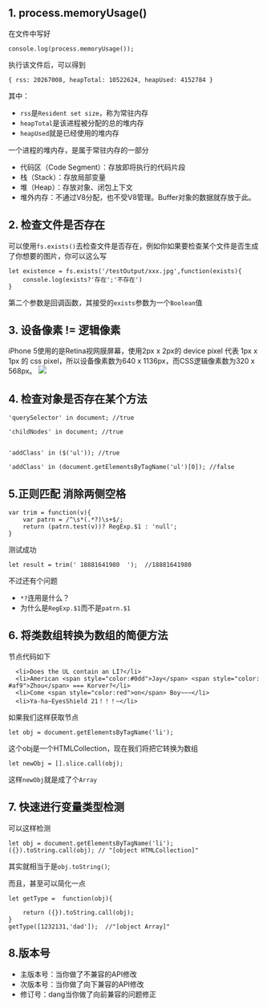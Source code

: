 ## 1. process.memoryUsage()

在文件中写好
```
console.log(process.memoryUsage());
```
执行该文件后，可以得到
```
{ rss: 20267008, heapTotal: 10522624, heapUsed: 4152784 }
```
其中：
* `rss`是`Resident set size`，称为常驻内存
* `heapTotal`是该进程被分配的总的堆内存
* `heapUsed`就是已经使用的堆内存

一个进程的堆内存，是属于常驻内存的一部分
* 代码区（Code Segment）：存放即将执行的代码片段
* 栈（Stack）：存放局部变量
* 堆（Heap）：存放对象、闭包上下文
* 堆外内存：不通过V8分配，也不受V8管理。Buffer对象的数据就存放于此。

## 2. 检查文件是否存在
可以使用`fs.exists()`去检查文件是否存在，例如你如果要检查某个文件是否生成了你想要的图片，你可以这么写
```
let existence = fs.exists('/testOutput/xxx.jpg',function(exists){
    console.log(exists?'存在';'不存在')
}
```
第二个参数是回调函数，其接受的`exists`参数为一个`Boolean`值


## 3. 设备像素 != 逻辑像素
iPhone 5使用的是Retina视网膜屏幕，使用2px x 2px的 device pixel 代表 1px x 1px 的 css pixel，所以设备像素数为640 x 1136px，而CSS逻辑像素数为320 x 568px。
![](http://upload-images.jianshu.io/upload_images/8133-5669b7902cf35255.png)

## 4. 检查对象是否存在某个方法
```
'querySelector' in document; //true

'childNodes' in document; //true


'addClass' in ($('ul')); //true

'addClass' in (document.getElementsByTagName('ul')[0]); //false

```

## 5.正则匹配 消除两侧空格

```
var trim = function(v){
    var patrn = /^\s*(.*?)\s+$/;
    return (patrn.test(v))? RegExp.$1 : 'null';
}
```
测试成功
```
let result = trim(' 18881641980  ');  //18881641980
```
不过还有个问题
* `*?`连用是什么？
* 为什么是`RegExp.$1`而不是`patrn.$1`


## 6. 将类数组转换为数组的简便方法
节点代码如下
```
  <li>Does the UL contain an LI?</li>
  <li>American <span style="color:#0dd">Jay</span> <span style="color: #af9">Zhou</span> === Korver?</li>
  <li>Come <span style="color:red">on</span> Boy~~~</li>
  <li>Ya-ha~EyesShield 21！！！~</li>
```
如果我们这样获取节点
```
let obj = document.getElementsByTagName('li');
```
这个obj是一个HTMLCollection，现在我们将把它转换为数组
```
let newObj = [].slice.call(obj);
```
这样`newObj`就是成了个`Array`

## 7. 快速进行变量类型检测

可以这样检测
```
let obj = document.getElementsByTagName('li');
({}).toString.call(obj); // "[object HTMLCollection]"
```
其实就相当于是`obj.toString()`;

而且，甚至可以简化一点
```
let getType =  function(obj){
    
    return ({}).toString.call(obj);
}
getType([1232131,'dad']);  //"[object Array]"
```

## 8.版本号

* 主版本号：当你做了不兼容的API修改
* 次版本号：当你做了向下兼容的API修改
* 修订号：dang当你做了向前兼容的问题修正

